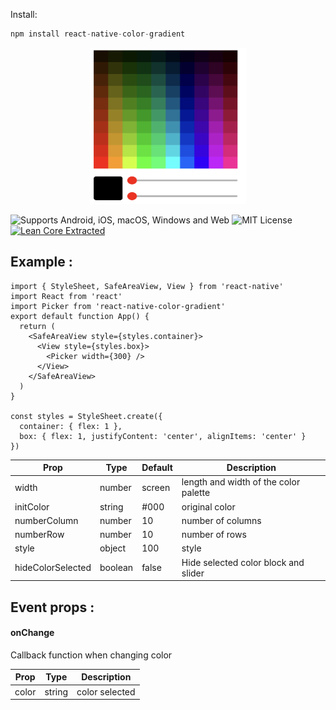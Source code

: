 Install: 
```js
npm install react-native-color-gradient
```
<p align="center">
     <img src="image/preview.png" alt="Alt text" width="250" height="250">
</p>

![Supports Android, iOS, macOS, Windows and Web](https://img.shields.io/badge/platforms-android%20|%20ios%20|%20macos%20|%20windows%20|%20web-lightgrey.svg) ![MIT License](https://img.shields.io/npm/l/@react-native-community/netinfo.svg) [![Lean Core Extracted](https://img.shields.io/badge/Lean%20Core-Extracted-brightgreen.svg)](https://github.com/facebook/react-native/issues/23313)

## Example :
```tsx
import { StyleSheet, SafeAreaView, View } from 'react-native'
import React from 'react'
import Picker from 'react-native-color-gradient'
export default function App() {
  return (
    <SafeAreaView style={styles.container}>
      <View style={styles.box}>
        <Picker width={300} />
      </View>
    </SafeAreaView>
  )
}

const styles = StyleSheet.create({
  container: { flex: 1 },
  box: { flex: 1, justifyContent: 'center', alignItems: 'center' }
})
```
| Prop                         | Type         | Default | Description                     |
| ---------------------------- | ------------ | ------- | ------------------------------- |
| width | number      | screen    |   length and width of the color palette |
| initColor | string    |   #000         |   original color
| numberColumn | number |   10         |   number of columns
| numberRow | number    |   10         |   number of rows
| style | object    |   100         |   style
| hideColorSelected | boolean    |   false         |   Hide selected color block and slider

## Event props :
#### onChange
Callback function when changing color

| Prop                         | Type         | Description                     |
| ---------------------------- | ------------ | --------------------------------|
| color                        | string       |    color selected                         |  